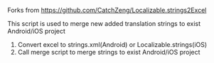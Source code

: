 Forks from https://github.com/CatchZeng/Localizable.strings2Excel

This script is used to merge new added translation strings to exist Android/iOS project
 1. Convert excel to strings.xml(Android) or Localizable.strings(iOS)
 2. Call merge script to merge strings to exist Android/iOS project
